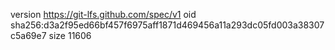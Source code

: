 version https://git-lfs.github.com/spec/v1
oid sha256:d3a2f95ed66bf457f6975aff1871d469456a11a293dc05fd003a38307c5a69e7
size 11606
